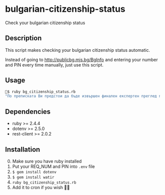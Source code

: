 # bulgarian-citizenship-status
Check your bulgarian citizenship status

## Description
This script makes checking your bulgarian citizenship status automatic.

Instead of going to http://publicbg.mjs.bg/BgInfo and entering your number and PIN every time manually, just use this script.

## Usage

```sh
🐷$ ruby bg_citizenship_status.rb
"По преписката Ви предстои да бъде извършен финален експертен преглед преди да бъде разгледана от Съвета по гражданство."
```

## Dependencies
- ruby >= 2.4.4
- dotenv >= 2.5.0
- rest-client >= 2.0.2

## Installation
0. Make sure you have ruby installed
1. Put your REQ_NUM and PIN into `.env` file
2. `$ gem install dotenv`
3. `$ gem install watir`
4. `ruby bg_citizenship_status.rb`
5. Add it to cron if you wish 🚜🌾
